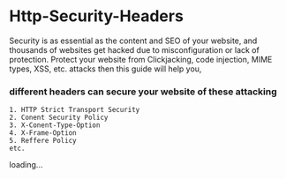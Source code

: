 # Http-Security-Headers

Security is as essential as the content and SEO of your website, and thousands of websites get hacked due to misconfiguration or lack of protection. Protect your website from Clickjacking, code injection, MIME types, XSS, etc. attacks then this guide will help you, 

### different headers can secure your website of these attacking
    1. HTTP Strict Transport Security
    2. Conent Security Policy
    3. X-Conent-Type-Option
    4. X-Frame-Option
    5. Reffere Policy 
    etc.
loading...
